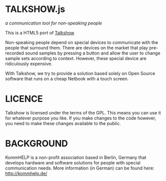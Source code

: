 # TALKSHOW.js
_a communication tool for non-speaking people_

This is a HTML5 port of [Talkshow](https://github.com/regular/talkshow)

Non-speaking people depend on special devices to communicate with the people that surround them. There are devices on the market that play pre-recorded sound samples by pressing a button and allow the user to change sample sets according to context. However, these special device are ridiculously expensive.

With Talkshow, we try to provide a solution based solely on Open Source software that runs on a cheap Netbook with a touch screen.

# LICENCE

Talkshow is licensed under the terms of the GPL. This means you can use it for whatever purpose you like. If you make changes to the code however, you need to make these changes available to the public.

# BACKGROUND

KommHELP is a non-profit association based in Berlin, Germany that develops hardware and software solutions for people with special communication needs. More information (in German) can be found here: http://kommhelp.de/

